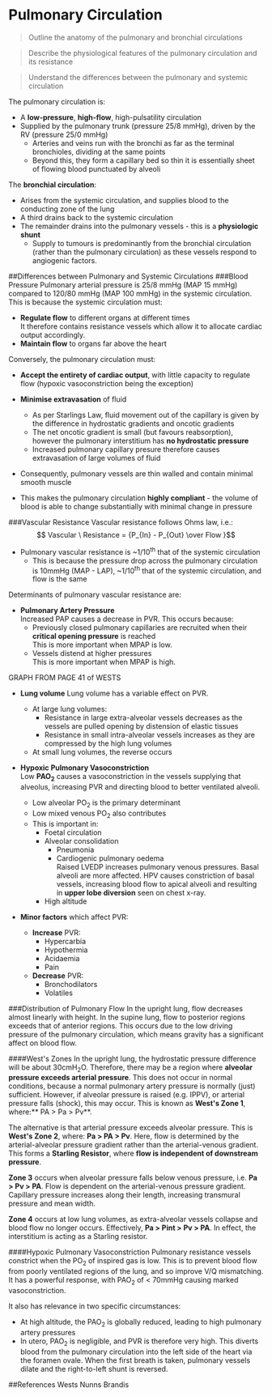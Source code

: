 # Pulmonary Circulation
> Outline the anatomy of the pulmonary and bronchial circulations

<!--></!-->
> Describe the physiological features of the pulmonary circulation and its resistance

<!--></!-->
> Understand the differences between the pulmonary and systemic circulation

The pulmonary circulation is:
* A **low-pressure**, **high-flow**, high-pulsatility circulation
* Supplied by the pulmonary trunk (pressure 25/8 mmHg), driven by the RV (pressure 25/0 mmHg)
  * Arteries and veins run with the bronchi as far as the terminal bronchioles, dividing at the same points
  * Beyond this, they form a capillary bed so thin it is essentially sheet of flowing blood punctuated by alveoli

The **bronchial circulation**:
* Arises from the systemic circulation, and supplies blood to the conducting zone of the lung
* A third drains back to the systemic circulation
* The remainder drains into the pulmonary vessels - this is a **physiologic shunt**
  * Supply to tumours is predominantly from the bronchial circulation (rather than the pulmonary circulation) as these vessels respond to angiogenic factors.

##Differences between Pulmonary and Systemic Circulations
###Blood Pressure
Pulmonary arterial pressure is 25/8 mmHg (MAP 15 mmHg) compared to 120/80 mmHg (MAP 100 mmHg) in the systemic circulation. This is because the systemic circulation must:
* **Regulate flow** to different organs at different times  
  It therefore contains resistance vessels which allow it to allocate cardiac output accordingly.
* **Maintain flow** to organs far above the heart  

Conversely, the pulmonary circulation must:
* **Accept the entirety of cardiac output**, with little capacity to regulate flow (hypoxic vasoconstriction being the exception)
* **Minimise extravasation** of fluid  
    * As per Starlings Law, fluid movement out of the capillary is given by the difference in hydrostatic gradients and oncotic gradients
    * The net oncotic gradient is small (but favours reabsorption), however the pulmonary interstitium has **no hydrostatic pressure**
    * Increased pulmonary capillary presure therefore causes extravasation of large volumes of fluid


* Consequently, pulmonary vessels are thin walled and contain minimal smooth muscle
* This makes the pulmonary circulation **highly compliant** - the volume of blood is able to change substantially with minimal change in pressure

###Vascular Resistance
Vascular resistance follows Ohms law, i.e.:  
$$ Vascular \ Resistance = {P_{In} - P_{Out} \over Flow }$$

 * Pulmonary vascular resistance is ~1/10<sup>th</sup> that of the systemic circulation
   * This is because the pressure drop across the pulmonary circulation is  10mmHg (MAP - LAP), ~1/10<sup>th</sup> that of the systemic circulation, and flow is the same

Determinants of pulmonary vascular resistance are:
* **Pulmonary Artery Pressure**  
Increased PAP causes a decrease in PVR. This occurs because:
  * Previously closed pulmonary capillaries are recruited when their **critical opening pressure** is reached   
  This is more important when MPAP is low.
  * Vessels distend at higher pressures  
  This is more important when MPAP is high.

GRAPH FROM PAGE 41 of WESTS

* **Lung volume**
Lung volume has a variable effect on PVR.
  * At large lung volumes:
    * Resistance in large extra-alveolar vessels decreases as the vessels are pulled opening by distension of elastic tissues
    * Resistance in small intra-alveolar vessels increases as they are compressed by the high lung volumes
  * At small lung volumes, the reverse occurs
 
 
 * **Hypoxic Pulmonary Vasoconstriction**  
 Low **PAO<sub>2</sub>** causes a vasoconstriction in the vessels supplying that alveolus, increasing PVR and directing blood to better ventilated alveoli.
   * Low alveolar PO<sub>2</sub> is the primary determinant
   * Low mixed venous PO<sub>2</sub> also contributes
   * This is important in:
     * Foetal circulation
     * Alveolar consolidation
       * Pneumonia
       * Cardiogenic pulmonary oedema  
       Raised LVEDP increases pulmonary venous pressures. Basal alveoli are more affected. HPV causes constriction of basal vessels, increasing blood flow to apical alveoli and resulting in **upper lobe diversion** seen on chest x-ray.
     * High altitude 
 
 
 * **Minor factors** which affect PVR:
   * **Increase** PVR:
     * Hypercarbia
     * Hypothermia
     * Acidaemia
     * Pain
   * **Decrease** PVR:
     * Bronchodilators
     * Volatiles
 

###Distribution of Pulmonary Flow
In the upright lung, flow decreases almost linearly with height. In the supine lung, flow to posterior regions exceeds that of anterior regions. This occurs due to the low driving pressure of the pulmonary circulation, which means gravity has a significant affect on blood flow.

####West's Zones
In the upright lung, the hydrostatic pressure difference will be about 30cmH<sub>2</sub>O. Therefore, there may be a region where **alveolar pressure exceeds arterial pressure**. This does not occur in normal conditions, because a normal pulmonary artery pressure is normally (just) sufficient. However, if alveolar pressure is raised (e.g. IPPV), or arterial pressure falls (shock), this may occur. This is known as **West's Zone 1**, where:** PA > Pa > Pv**.

The alternative is that arterial pressure exceeds alveolar pressure. This is **West's Zone 2**, where: **Pa > PA > Pv**. Here, flow is determined by the arterial-alveolar pressure gradient rather than the arterial-venous gradient. This forms a **Starling Resistor**, where **flow is independent of downstream pressure**.

**Zone 3** occurs when alveolar pressure falls below venous pressure, i.e. **Pa > Pv > PA**. Flow is dependent on the arterial-venous pressure gradient. Capillary pressure increases along their length, increasing transmural pressure and mean width.

**Zone 4** occurs at low lung volumes, as extra-alveolar vessels collapse and blood flow no longer occurs. Effectively, **Pa > Pint > Pv > PA**. In effect, the interstitium is acting as a Starling resistor.

####Hypoxic Pulmonary Vasoconstriction
Pulmonary resistance vessels constrict when the PO<sub>2</sub> of inspired gas is low. This is to prevent blood flow from poorly ventilated regions of the lung, and so improve V/Q mismatching. It has a powerful response, with PAO<sub>2</sub> of < 70mmHg causing marked vasoconstriction.

It also has relevance in two specific circumstances:
* At high altitude, the PAO<sub>2</sub> is globally reduced, leading to high pulmonary artery pressures
* In utero, PAO<sub>2</sub> is negligible, and PVR is therefore very high. This diverts blood from the pulmonary circulation into the left side of the heart via the foramen ovale. When the first breath is taken, pulmonary vessels dilate and the right-to-left shunt is reversed.

##References
Wests
Nunns
Brandis